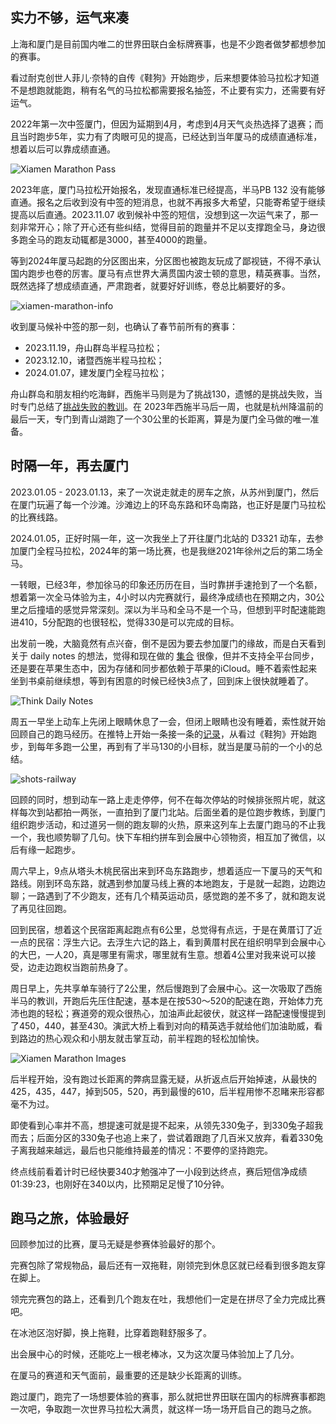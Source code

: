 
## 实力不够，运气来凑

上海和厦门是目前国内唯二的世界田联白金标牌赛事，也是不少跑者做梦都想参加的赛事。

看过耐克创世人菲儿·奈特的自传《鞋狗》开始跑步，后来想要体验马拉松才知道不是想跑就能跑，稍有名气的马拉松都需要报名抽签，不止要有实力，还需要有好运气。

2022年第一次中签厦门，但因为延期到4月，考虑到4月天气炎热选择了退赛；而且当时跑步5年，实力有了肉眼可见的提高，已经达到当年厦马的成绩直通标准，想着以后可以靠成绩直通。

![Xiamen Marathon Pass](https://circle-index.oss-cn-hangzhou.aliyuncs.com/2024w01-xiamen-pass-score.png)

2023年底，厦门马拉松开始报名，发现直通标准已经提高，半马PB 132 没有能够直通。报名之后收到没有中签的短消息，也就不再报多大希望，只能寄希望于继续提高以后直通。2023.11.07 收到候补中签的短信，没想到这一次运气来了，那一刻非常开心；除了开心还有些纠结，觉得目前的跑量并不足以支撑跑全马，身边很多跑全马的跑友动辄都是3000，甚至4000的跑量。

等到2024年厦马起跑的分区图出来，分区图也被跑友玩成了鄙视链，不得不承认国内跑步也卷的厉害。厦马有点世界大满贯国内波士顿的意思，精英赛事。当然，既然选择了想成绩直通，严肃跑者，就要好好训练，卷总比躺要好的多。

![xiamen-marathon-info](https://circle-index.oss-cn-hangzhou.aliyuncs.com/2024w01-xiamen-info.png)

收到厦马候补中签的那一刻，也确认了春节前所有的赛事：

- 2023.11.19，舟山群岛半程马拉松；
- 2023.12.10，诸暨西施半程马拉松；
- 2024.01.07，建发厦门全程马拉松；

舟山群岛和朋友相约吃海鲜，西施半马则是为了挑战130，遗憾的是挑战失败，当时专门总结了[挑战失败的教训](https://hagerhu.com/post/failure-of-half-marathon-challenge-at-130/)。在 2023年西施半马后一周，也就是杭州降温前的最后一天，专门到青山湖跑了一个30公里的长距离，算是为厦门全马做的唯一准备。

## 时隔一年，再去厦门

2023.01.05 - 2023.01.13，来了一次说走就走的房车之旅，从苏州到厦门，然后在厦门玩遍了每一个沙滩。沙滩边上的环岛东路和环岛南路，也正好是厦门马拉松的比赛线路。

2024.01.05，正好时隔一年，这一次我坐上了开往厦门北站的 D3321 动车，去参加厦门全程马拉松，2024年的第一场比赛，也是我继2021年徐州之后的第二场全马。

一转眼，已经3年，参加徐马的印象还历历在目，当时靠拼手速抢到了一个名额，想着第一次全马体验为主，4小时以内完赛就行，最终净成绩也在预期之内，30公里之后撞墙的感觉异常深刻。深以为半马和全马不是一个马，但想到平时配速能跑进410，5分配跑的也很轻松，觉得330是可以完成的目标。

出发前一晚，大脑竟然有点兴奋，倒不是因为要去参加厦门的缘故，而是白天看到关于 daily notes 的想法，觉得和现在做的 [集合](https://apps.apple.com/us/app/circle-record-and-quantify/id1501780756) 很像，但并不支持全平台同步，还是要在苹果生态中，因为存储和同步都依赖于苹果的iCloud。睡不着索性起来坐到书桌前继续想，等到有困意的时候已经快3点了，回到床上很快就睡着了。

![Think Daily Notes](https://circle-index.oss-cn-hangzhou.aliyuncs.com/2024w1-daily-notes.png)

周五一早坐上动车上先闭上眼睛休息了一会，但闭上眼睛也没有睡着，索性就开始回顾自己的跑马经历。在推特上开始一条接一条的[记录](https://twitter.com/HagerHu/status/1743075002365395379)，从看过《鞋狗》开始跑步，到每年多跑一公里，再到有了半马130的小目标，就当是厦马前的一个小的总结。

![shots-railway](https://circle-index.oss-cn-hangzhou.aliyuncs.com/2024w01-shots-railway.png)

回顾的同时，想到动车一路上走走停停，何不在每次停站的时候排张照片呢，就这样每次到站都拍一两张，一直拍到了厦门北站。后面坐着的是位跑步教练，到厦门组织跑步活动，和过道另一侧的跑友聊的火热，原来这列车上去厦门跑马的不止我一个，我也顺势聊了几句。快下车相约拼车到会展中心领物资，相互加了微信，以后有缘一起跑步。

周六早上，9点从塔头木桃民宿出来到环岛东路跑步，想着适应一下厦马的天气和路线。刚到环岛东路，就遇到参加厦马线上赛的本地跑友，于是就一起跑，边跑边聊；一路遇到了不少跑友，还有几个精英运动员，感觉跑的差不多了，就和跑友说了再见往回跑。

回到民宿，想着这个民宿距离起跑点有6公里，总觉得有点远，于是在黄厝订了近一点的民宿：浮生六记。去浮生六记的路上，看到黄厝村民在组织明早到会展中心的大巴，一人20，真是哪里有需求，哪里就有生意。想着4公里对我来说可以接受，边走边跑权当跑前热身了。

周日早上，先共享单车骑行了2公里，然后慢跑到了会展中心。这一次吸取了西施半马的教训，开跑后先压住配速，基本是在按530～520的配速在跑，开始体力充沛也跑的轻松；赛道旁的观众很热心，加油声此起彼伏，就这样一路配速慢慢提到了450，440，甚至430。演武大桥上看到对向的精英选手就给他们加油助威，看到路边的热心观众和小朋友就击掌互动，前半程跑的轻松加愉快。

![Xiamen Marathon Images](https://circle-index.oss-cn-hangzhou.aliyuncs.com/2024w01-xiamen-marathon.png)

后半程开始，没有跑过长距离的弊病显露无疑，从折返点后开始掉速，从最快的425，435，447，掉到505，520，再到最慢的610，后半程用惨不忍睹来形容都毫不为过。

即使看到心率并不高，想提速可就是提不起来，从领先330兔子，到330兔子超我而去；后面分区的330兔子也追上来了，尝试着跟跑了几百米又放弃，看着330兔子离我越来越远，最后也只能维持最差的情况：不要停的坚持跑完。

终点线前看着计时已经快要340才勉强冲了一小段到达终点，赛后短信净成绩 01:39:23，也刚好在340以内，比预期足足慢了10分钟。

## 跑马之旅，体验最好

回顾参加过的比赛，厦马无疑是参赛体验最好的那个。

完赛包除了常规物品，最后还有一双拖鞋，刚领完到休息区就已经看到很多跑友穿在脚上。

领完完赛包的路上，还看到几个跑友在吐，我想他们一定是在拼尽了全力完成比赛吧。

在冰池区泡好脚，换上拖鞋，比穿着跑鞋舒服多了。

出会展中心的时候，还能吃上一根老棒冰，又为这次厦马体验加上了几分。

在厦马的赛道和天气面前，最重要的还是缺少长距离的训练。

跑过厦门，跑完了一场想要体验的赛事，那么就把世界田联在国内的标牌赛事都跑一次吧，争取跑一次世界马拉松大满贯，就这样一场一场开启自己的跑马之旅。
